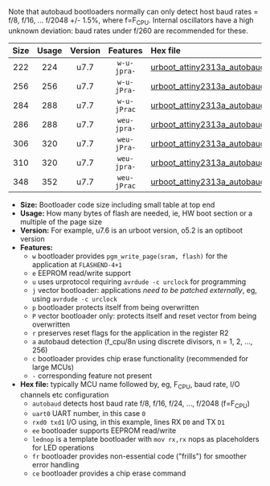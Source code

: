 Note that autobaud bootloaders normally can only detect host baud rates = f/8, f/16, ... f/2048 +/- 1.5%, where f=F<sub>CPU</sub>. Internal oscillators have a high unknown deviation: baud rates under f/260 are recommended for these.

|Size|Usage|Version|Features|Hex file|
|:-:|:-:|:-:|:-:|:--|
|222|224|u7.7|`w-u-jpra-`|[urboot_attiny2313a_autobaud_uart0_rxd0_txd1.hex](https://raw.githubusercontent.com/stefanrueger/urboot.hex/main/mcus/attiny2313a/autobaud/urboot_attiny2313a_autobaud_uart0_rxd0_txd1.hex)|
|256|256|u7.7|`w-u-jPra-`|[urboot_attiny2313a_autobaud_uart0_rxd0_txd1_lednop_fr.hex](https://raw.githubusercontent.com/stefanrueger/urboot.hex/main/mcus/attiny2313a/autobaud/urboot_attiny2313a_autobaud_uart0_rxd0_txd1_lednop_fr.hex)|
|284|288|u7.7|`w-u-jPrac`|[urboot_attiny2313a_autobaud_uart0_rxd0_txd1_lednop_fr_ce.hex](https://raw.githubusercontent.com/stefanrueger/urboot.hex/main/mcus/attiny2313a/autobaud/urboot_attiny2313a_autobaud_uart0_rxd0_txd1_lednop_fr_ce.hex)|
|286|288|u7.7|`weu-jpra-`|[urboot_attiny2313a_autobaud_uart0_rxd0_txd1_ee.hex](https://raw.githubusercontent.com/stefanrueger/urboot.hex/main/mcus/attiny2313a/autobaud/urboot_attiny2313a_autobaud_uart0_rxd0_txd1_ee.hex)|
|306|320|u7.7|`weu-jPra-`|[urboot_attiny2313a_autobaud_uart0_rxd0_txd1_ee_lednop.hex](https://raw.githubusercontent.com/stefanrueger/urboot.hex/main/mcus/attiny2313a/autobaud/urboot_attiny2313a_autobaud_uart0_rxd0_txd1_ee_lednop.hex)|
|310|320|u7.7|`weu-jpra-`|[urboot_attiny2313a_autobaud_uart0_rxd0_txd1_ee_lednop_fr.hex](https://raw.githubusercontent.com/stefanrueger/urboot.hex/main/mcus/attiny2313a/autobaud/urboot_attiny2313a_autobaud_uart0_rxd0_txd1_ee_lednop_fr.hex)|
|348|352|u7.7|`weu-jPrac`|[urboot_attiny2313a_autobaud_uart0_rxd0_txd1_ee_lednop_fr_ce.hex](https://raw.githubusercontent.com/stefanrueger/urboot.hex/main/mcus/attiny2313a/autobaud/urboot_attiny2313a_autobaud_uart0_rxd0_txd1_ee_lednop_fr_ce.hex)|

- **Size:** Bootloader code size including small table at top end
- **Usage:** How many bytes of flash are needed, ie, HW boot section or a multiple of the page size
- **Version:** For example, u7.6 is an urboot version, o5.2 is an optiboot version
- **Features:**
  + `w` bootloader provides `pgm_write_page(sram, flash)` for the application at `FLASHEND-4+1`
  + `e` EEPROM read/write support
  + `u` uses urprotocol requiring `avrdude -c urclock` for programming
  + `j` vector bootloader: applications *need to be patched externally*, eg, using `avrdude -c urclock`
  + `p` bootloader protects itself from being overwritten
  + `P` vector bootloader only: protects itself and reset vector from being overwritten
  + `r` preserves reset flags for the application in the register R2
  + `a` autobaud detection (f_cpu/8n using discrete divisors, n = 1, 2, ..., 256)
  + `c` bootloader provides chip erase functionality (recommended for large MCUs)
  + `-` corresponding feature not present
- **Hex file:** typically MCU name followed by, eg, F<sub>CPU</sub>, baud rate, I/O channels etc configuration
  + `autobaud` detects host baud rate f/8, f/16, f/24, ..., f/2048 (f=F<sub>CPU</sub>)
  + `uart0` UART number, in this case `0`
  + `rxd0 txd1` I/O using, in this example, lines RX `D0` and TX `D1`
  + `ee` bootloader supports EEPROM read/write
  + `lednop` is a template bootloader with `mov rx,rx` nops as placeholders for LED operations
  + `fr` bootloader provides non-essential code ("frills") for smoother error handling
  + `ce` bootloader provides a chip erase command
